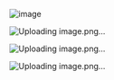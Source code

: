 ![image](https://github.com/user-attachments/assets/dcb97da9-2599-4d58-9caa-1cc59ea27c08)

![Uploading image.png…]()

![Uploading image.png…]()


![Uploading image.png…]()

